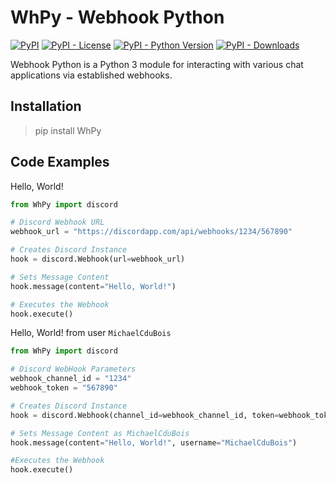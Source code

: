# WhPy - Webhook Python

[![PyPI](https://img.shields.io/pypi/v/WhPy)](https://pypi.org/project/WhPy/)
[![PyPI - License](https://img.shields.io/pypi/l/WhPy)](https://pypi.org/project/WhPy/)
[![PyPI - Python Version](https://img.shields.io/pypi/pyversions/WhPy)](https://pypi.org/project/WhPy/)
[![PyPI - Downloads](https://img.shields.io/pypi/dm/WhPy)](https://pypi.org/project/WhPy/)

Webhook Python is a Python 3 module for interacting with various chat applications via established webhooks.

## Installation

> pip install WhPy

## Code Examples

Hello, World!

``` python 3
from WhPy import discord

# Discord Webhook URL
webhook_url = "https://discordapp.com/api/webhooks/1234/567890"

# Creates Discord Instance
hook = discord.Webhook(url=webhook_url)

# Sets Message Content
hook.message(content="Hello, World!")

# Executes the Webhook
hook.execute()
```

Hello, World! from user `MichaelCduBois`

``` python 3
from WhPy import discord

# Discord WebHook Parameters
webhook_channel_id = "1234"
webhook_token = "567890"

# Creates Discord Instance
hook = discord.Webhook(channel_id=webhook_channel_id, token=webhook_token)

# Sets Message Content as MichaelCduBois
hook.message(content="Hello, World!", username="MichaelCduBois")

#Executes the Webhook
hook.execute()
```
